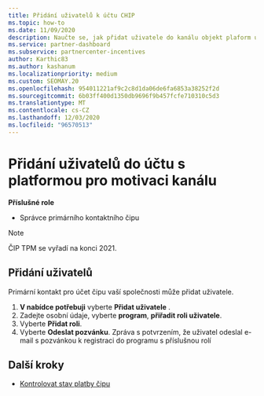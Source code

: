 ```yaml
---
title: Přidání uživatelů k účtu CHIP
ms.topic: how-to
ms.date: 11/09/2020
description: Naučte se, jak přidat uživatele do kanálu objekt plaform účet pro motivaci. Všimněte si, že se ČIPOVá platforma bude vyřazení na konci 2021.
ms.service: partner-dashboard
ms.subservice: partnercenter-incentives
author: Karthic83
ms.author: kashanum
ms.localizationpriority: medium
ms.custom: SEOMAY.20
ms.openlocfilehash: 954011221af9c2c8d1da06de6fa6853a38252f2d
ms.sourcegitcommit: 6b03ff400d1350db9696f9b457fcfe710310c5d3
ms.translationtype: MT
ms.contentlocale: cs-CZ
ms.lasthandoff: 12/03/2020
ms.locfileid: "96570513"
---
```

# <a name="add-users-to-your-channel-incentives-platform-chip-account"></a>Přidání uživatelů do účtu s platformou pro motivaci kanálu

**Příslušné role**

- Správce primárního kontaktního čipu
 
>[!NOTE]
>ČIP TPM se vyřadí na konci 2021.

## <a name="add-users"></a>Přidání uživatelů

Primární kontakt pro účet čipu vaší společnosti může přidat uživatele.

1. **V nabídce potřebuji** vyberte **Přidat uživatele** .
2. Zadejte osobní údaje, vyberte **program**, **přiřadit roli uživatele**.
3. Vyberte **Přidat roli**.
4. Vyberte **Odeslat pozvánku**.
Zpráva s potvrzením, že uživatel odeslal e-mail s pozvánkou k registraci do programu s příslušnou rolí

## <a name="next-steps"></a>Další kroky

- [Kontrolovat stav platby čipu](chip-payment-status.md)